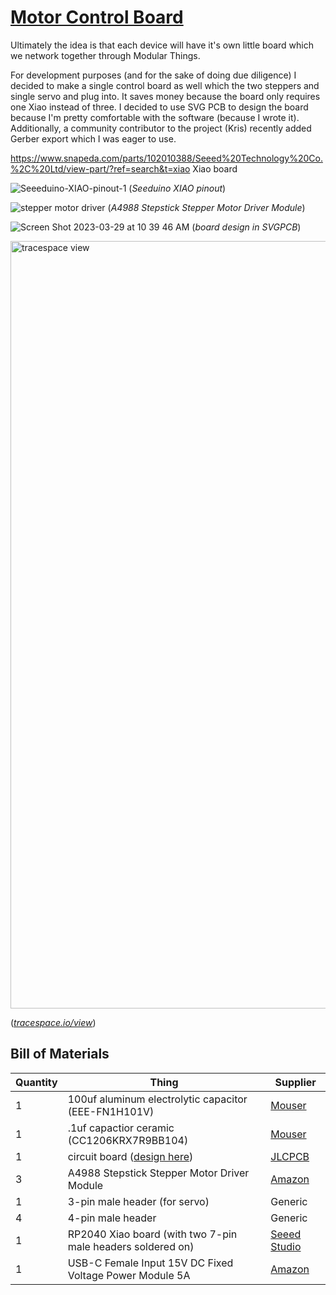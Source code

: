 # [Motor Control Board](https://leomcelroy.com/svg-pcb/?file=https://raw.githubusercontent.com/hackclub/haxidraw/main/motor-control-board/circuit/motor-control-board.js)

Ultimately the idea is that each device will have it's own little board which we network together through Modular Things.

For development purposes (and for the sake of doing due diligence) I decided to make a single control board as well which the two steppers and single servo and plug into. It saves money because the board only requires one Xiao instead of three. I decided to use SVG PCB to design the board because I'm pretty comfortable with the software (because I wrote it). Additionally, a community contributor to the project (Kris) recently added Gerber export which I was eager to use.

https://www.snapeda.com/parts/102010388/Seeed%20Technology%20Co.%2C%20Ltd/view-part/?ref=search&t=xiao Xiao board

![Seeeduino-XIAO-pinout-1](https://user-images.githubusercontent.com/27078897/228574704-c915e09c-e003-4cff-96e2-54516c05eefa.jpg) (_Seeduino XIAO pinout_)

![stepper motor driver](https://user-images.githubusercontent.com/27078897/228574724-5ba97131-4382-4651-a72e-8aebf1cabaaa.jpg) (_A4988 Stepstick Stepper Motor Driver Module_)

![Screen Shot 2023-03-29 at 10 39 46 AM](https://user-images.githubusercontent.com/27078897/228574762-d211bedb-085e-42d4-ab3a-5761f78e579d.png) (_board design in SVGPCB_)

<img width="1228" alt="tracespace view" src="https://user-images.githubusercontent.com/27078897/228574940-f192d2ad-80f3-4d30-a1b3-9cd271ae8c55.png">

([_tracespace.io/view_](https://tracespace.io/view))

## Bill of Materials

| Quantity | Thing                                                                                                                                                                           | Supplier                                                                                                |
| -------- | ------------------------------------------------------------------------------------------------------------------------------------------------------------------------------- | ------------------------------------------------------------------------------------------------------- |
| 1        | 100uf aluminum electrolytic capacitor (EEE-FN1H101V)                                                                                                                            | [Mouser](https://www.mouser.com/ProductDetail/Panasonic/EEE-FN1H101V?qs=OlC7AqGiEDkqWr496XIoYQ%3D%3D)   |
| 1        | .1uf capactior ceramic (CC1206KRX7R9BB104)                                                                                                                                      | [Mouser](https://www.mouser.com/ProductDetail/YAGEO/CC1206KRX7R9BB104?qs=AgBp2OyFlx9LH1KRd7TZVQ%3D%3D)  |
| 1        | circuit board ([design here](https://leomcelroy.com/svg-pcb/?file=https://raw.githubusercontent.com/hackclub/haxidraw/main/motor-control-board/circuit/motor-control-board.js)) | [JLCPCB](https://jlcpcb.com)                                                                            |
| 3        | A4988 Stepstick Stepper Motor Driver Module                                                                                                                                     | [Amazon](https://www.amazon.com/gp/product/B07BND65C8?smid=A30QSGOJR8LMXA)                              |
| 1        | 3-pin male header (for servo)                                                                                                                                                   | Generic                                                                                                 |
| 4        | 4-pin male header                                                                                                                                                               | Generic                                                                                                 |
| 1        | RP2040 Xiao board (with two 7-pin male headers soldered on)                                                                                                                     | [Seeed Studio](https://www.seeedstudio.com/XIAO-RP2040-v1-0-p-5026.html)                                |
| 1        | USB-C Female Input 15V DC Fixed Voltage Power Module 5A                                                                                                                         | [Amazon](https://www.amazon.com/gp/product/B08NFKV2LD/ref=ppx_yo_dt_b_asin_title_o00_s00?ie=UTF8&psc=1) |
